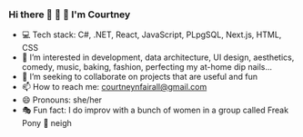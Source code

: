 ### Hi there 👋 🦄 🍦 I'm Courtney

- 💻 Tech stack: C#, .NET, React, JavaScript, PLpgSQL, Next.js, HTML, CSS
- 👀 I’m interested in development, data architecture, UI design, aesthetics, comedy, music, baking, fashion, perfecting my at-home dip nails...
- 👯 I’m seeking to collaborate on projects that are useful and fun
- 📫 How to reach me: courtneynfairall@gmail.com
- 😄 Pronouns: she/her
- 🎭 Fun fact: I do improv with a bunch of women in a group called Freak Pony 🦄 neigh
